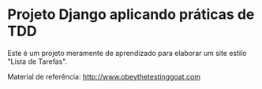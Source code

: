 # Projeto Django aplicando práticas de TDD

Este é um projeto meramente de aprendizado para elaborar um site estilo "Lista de Tarefas".

Material de referência: http://www.obeythetestinggoat.com
